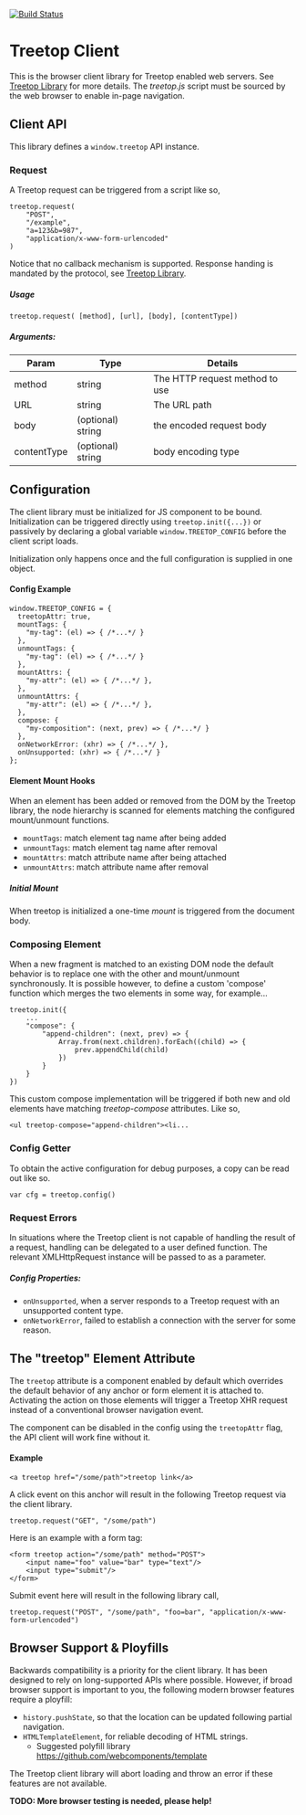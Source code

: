 
[![Build Status](https://travis-ci.org/rur/treetop-client.svg?branch=master)](https://travis-ci.org/rur/treetop-client)

# Treetop Client
This is the browser client library for Treetop enabled web servers. See [Treetop Library](https://github.com/rur/treetop) for more details. The _treetop.js_ script must be sourced by the web browser to enable in-page navigation.

## Client API
This library defines a `window.treetop` API instance.
### Request
A Treetop request can be triggered from a script like so,
```
treetop.request(
	"POST",
	"/example",
	"a=123&b=987",
	"application/x-www-form-urlencoded"
)
```
Notice that no callback mechanism is supported. Response handing is mandated by the protocol, see [Treetop Library](https://github.com/rur/treetop).

##### Usage
```
treetop.request( [method], [url], [body], [contentType])
```

##### Arguments:

| Param             | Type    | Details                                          |
|-------------------|---------|--------------------------------------------------|
| method            | string  | The HTTP request method to use                   |
| URL               | string  | The URL path                                     |
| body              | (optional) string | the encoded request body                   |
| contentType       | (optional) string | body encoding type        |


## Configuration

The client library must be initialized for JS component to be bound.
Initialization can be triggered directly using `treetop.init({...})` or passively by
declaring a global variable `window.TREETOP_CONFIG` before the client script loads.

Initialization only happens once and the full configuration is supplied in one object.

#### Config Example
```
window.TREETOP_CONFIG = {
  treetopAttr: true,
  mountTags: {
    "my-tag": (el) => { /*...*/ }
  },
  unmountTags: {
    "my-tag": (el) => { /*...*/ }
  },
  mountAttrs: {
    "my-attr": (el) => { /*...*/ },
  },
  unmountAttrs: {
    "my-attr": (el) => { /*...*/ },
  },
  compose: {
    "my-composition": (next, prev) => { /*...*/ }
  },
  onNetworkError: (xhr) => { /*...*/ },
  onUnsupported: (xhr) => { /*...*/ }
};
```
#### Element Mount Hooks
When an element has been added or removed from the DOM by the Treetop library, the node hierarchy is scanned for elements matching the configured mount/unmount functions.

* `mountTags`: match element tag name after being added
* `unmountTags`: match element tag name after removal
* `mountAttrs`: match attribute name after being attached
* `unmountAttrs`: match attribute name after removal

##### Initial Mount
When treetop is initialized a one-time _mount_ is triggered from the document body.

### Composing Element
When a new fragment is matched to an existing DOM node the default behavior is to replace one with the other and mount/unmount  synchronously. It is possible however, to define a custom 'compose' function which merges the two elements in some way, for example...
```
treetop.init({
	...
	"compose": {
		"append-children": (next, prev) => {
		    Array.from(next.children).forEach((child) => {
		        prev.appendChild(child)
		    })
		}
	}
})
```
This custom compose implementation will be triggered if both new and old elements have matching _treetop-compose_ attributes. Like so,
```
<ul treetop-compose="append-children"><li...
```

### Config Getter
To obtain the active configuration for debug purposes, a copy can be read out like so.
```
var cfg = treetop.config()
```

### Request Errors
In situations where the Treetop client is not capable of handling the result of a request, handling can be delegated to a user defined function. The relevant XMLHttpRequest instance will be passed to as a parameter.

##### Config Properties:
* `onUnsupported`, when a server responds to a Treetop request with an unsupported content type.
* `onNetworkError`, failed to establish a connection with the server for some reason.

## The "treetop" Element Attribute

The `treetop` attribute is a component enabled by default which overrides the default behavior of any anchor or form element it is attached to. Activating the action on those elements will trigger a Treetop XHR request instead of a conventional browser navigation event.

The component can be disabled in the config using the `treetopAttr` flag, the API client will work fine without it.

#### Example
```
<a treetop href="/some/path">treetop link</a>
```
A click event on this anchor will result in the following Treetop request via the client library.
```
treetop.request("GET", "/some/path")
```
Here is an example with a form tag:
```
<form treetop action="/some/path" method="POST">
    <input name="foo" value="bar" type="text"/>
    <input type="submit"/>
</form>

```
Submit event here will result in the following library call,
```
treetop.request("POST", "/some/path", "foo=bar", "application/x-www-form-urlencoded")
```


## Browser Support & Ployfills

Backwards compatibility is a priority for the client library. It has been designed to rely on long-supported APIs where possible. However, if broad browser support is important to you, the following modern browser features require a ployfill:
* `history.pushState`, so that the location can be updated following partial navigation.
* `HTMLTemplateElement`, for reliable decoding of HTML strings.
  * Suggested polyfill library https://github.com/webcomponents/template

The Treetop client library will abort loading and throw an error if these features are not available.

__TODO: More browser testing is needed, please help!__
